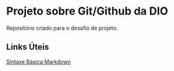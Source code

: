 # Projeto sobre Git/Github da DIO
Repositório criado para o desafio de projeto. 

## Links Úteis
[Sintaxe Básica Markdown](https://www.markdownguide.org/basic-syntax/)
